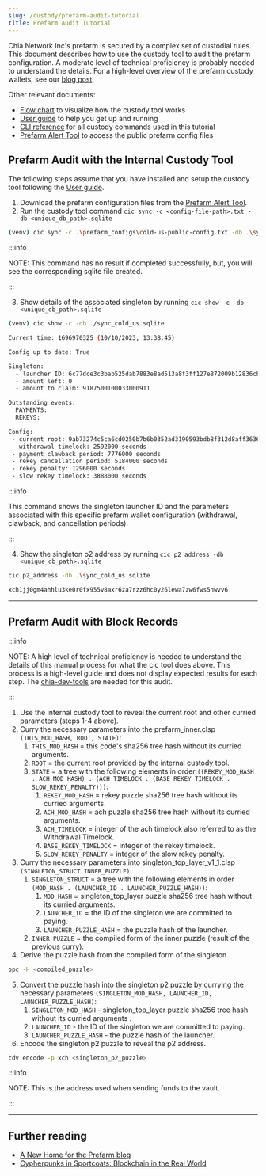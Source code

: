 ```yaml
---
slug: /custody/prefarm-audit-tutorial
title: Prefarm Audit Tutorial
---
```


Chia Network Inc's prefarm is secured by a complex set of custodial rules. This document describes how to use the custody tool to audit the prefarm configuration. A moderate level of technical proficiency is probably needed to understand the details. For a high-level overview of the prefarm custody wallets, see our [blog post](https://www.chia.net/2022/10/29/a-new-home-for-the-prefarm/).

Other relevant documents:

- [Flow chart](https://docs.chia.net/img/chia-custody-tool.png) to visualize how the custody tool works
- [User guide](/guides/custody-tool-user-guide) to help you get up and running
- [CLI reference](/custody-tool) for all custody commands used in this tutorial
- [Prefarm Alert Tool](https://github.com/Chia-Network/prefarm-alert) to access the public prefarm config files

## Prefarm Audit with the Internal Custody Tool
The following steps assume that you have installed and setup the custody tool following the [User guide](/guides/custody-tool-user-guide). 

1. Download the prefarm configuration files from the [Prefarm Alert Tool](https://github.com/Chia-Network/prefarm-alert/tree/main/singleton-metadata).
2. Run the custody tool command `cic sync -c <config-file-path>.txt -db <unique_db_path>.sqlite`
```bash
(venv) cic sync -c .\prefarm_configs\cold-us-public-config.txt -db .\sync_cold_us.sqlite
```

:::info

NOTE: This command has no result if completed successfully, but, you will see the corresponding sqlite file created.

:::

3. Show details of the associated singleton by running `cic show -c -db <unique_db_path>.sqlite`
```bash
(venv) cic show -c -db ./sync_cold_us.sqlite

Current time: 1696970325 (10/10/2023, 13:38:45)

Config up to date: True

Singleton:
  - launcher ID: 6c77dce3c3bab525dab7883e8ad513a8f3ff127e872009b12836cbb1c8f26647
  - amount left: 0
  - amount to claim: 9187500100033000911

Outstanding events:
  PAYMENTS:
  REKEYS:

Config:
 - current root: 9ab73274c5ca6cd0250b7b6b0352ad3190593bdb8f312d8aff3636c95208b0fb
 - withdrawal timelock: 2592000 seconds
 - payment clawback period: 7776000 seconds
 - rekey cancellation period: 5184000 seconds
 - rekey penalty: 1296000 seconds
 - slow rekey timelock: 3888000 seconds
```

:::info

This command shows the singleton launcher ID and the parameters associated with this specific prefarm wallet configuration (withdrawal, clawback, and cancellation periods).

:::

4. Show the singleton p2 address by running `cic p2_address -db <unique_db_path>.sqlite`
```bash
cic p2_address -db .\sync_cold_us.sqlite

xch1jj0gm4ahhlu3ke0r0fx955v8axr6za7rzz6hc0y26lewa7zw6fws5nwvv6
```
---

## Prefarm Audit with Block Records

:::info

NOTE: A high level of technical proficiency is needed to understand the details of this manual process for what the cic tool does above.
This process is a high-level guide and does not display expected results for each step.
The [chia-dev-tools](https://github.com/Chia-Network/chia-dev-tools#install) are needed for this audit.

:::

1. Use the internal custody tool to reveal the current root and other curried parameters (steps 1-4 above).
2. Curry the necessary parameters into the prefarm_inner.clsp `(THIS_MOD_HASH, ROOT, STATE)`:
    1. `THIS_MOD_HASH` = this code's sha256 tree hash without its curried arguments.
    2. `ROOT` = the current root provided by the internal custody tool.
    3. `STATE` = a tree with the following elements in order `((REKEY_MOD_HASH . ACH_MOD_HASH) . (ACH_TIMELOCK . (BASE_REKEY_TIMELOCK . SLOW_REKEY_PENALTY)))`:
       1. `REKEY_MOD_HASH` = rekey puzzle sha256 tree hash without its curried arguments.
       2. `ACH_MOD_HASH` = ach puzzle sha256 tree hash without its curried arguments.
       3. `ACH_TIMELOCK` = integer of the ach timelock also referred to as the Withdrawal Timelock.
       4. `BASE_REKEY_TIMELOCK` = integer of the rekey timelock.
       5. `SLOW_REKEY_PENALTY` = integer of the slow rekey penalty.
3. Curry the necessary parameters into singleton_top_layer_v1_1.clsp `(SINGLETON_STRUCT INNER_PUZZLE)`:
    1. `SINGLETON_STRUCT` = a tree with the following elements in order `(MOD_HASH . (LAUNCHER_ID . LAUNCHER_PUZZLE_HASH))`:
       1. `MOD_HASH` = singleton_top_layer puzzle sha256 tree hash without its curried arguments.
       2. `LAUNCHER_ID` = the ID of the singleton we are committed to paying.
       3. `LAUNCHER_PUZZLE_HASH` = the puzzle hash of the launcher.
    2. `INNER_PUZZLE` = the compiled form of the inner puzzle (result of the previous curry).
4. Derive the puzzle hash from the compiled form of the singleton.
```bash
opc -H <compiled_puzzle>
```
5. Convert the puzzle hash into the singleton p2 puzzle by currying the necessary parameters `(SINGLETON_MOD_HASH, LAUNCHER_ID, LAUNCHER_PUZZLE_HASH)`:
    1. `SINGLETON_MOD_HASH` - singleton_top_layer puzzle sha256 tree hash without its curried arguments .
    2. `LAUNCHER_ID` - the ID of the singleton we are committed to paying.
    3. `LAUNCHER_PUZZLE_HASH` - the puzzle hash of the launcher.
6. Encode the singleton p2 puzzle to reveal the p2 address.
```bash
cdv encode -p xch <singleton_p2_puzzle>
```
   

:::info

NOTE: This is the address used when sending funds to the vault.

:::

---

## Further reading

- [A New Home for the Prefarm blog](https://www.chia.net/2022/10/29/a-new-home-for-the-prefarm/)
- [Cypherpunks in Sportcoats: Blockchain in the Real World](https://www.chia.net/2023/01/17/cypherpunks-in-sportcoats-chias-custody-is-a-killer-app/)
